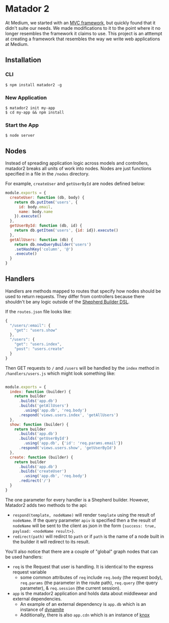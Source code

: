 # Matador 2
At Medium, we started with an [MVC framework](https://github.com/Obvious/matador), but quickly found that it didn't suite our needs. We made modifications to it to the point where it no longer resembles the framework it claims to use. This project is an atttempt at creating a framework that resembles the way we write web applications at Medium.

## Installation

### CLI
```
$ npm install matador2 -g
```

### New Application
```
$ matador2 init my-app
$ cd my-app && npm install
```

### Start the App
```
$ node server
```

## Nodes
Instead of spreading application logic across models and controllers, matador2 breaks all units of work into nodes. Nodes are just functions specified in a file in the `/nodes` directory.

For example, `createUser` and `getUserById` are nodes defined below:
```javascript
module.exports = {
  createUser: function (db, body) {
    return db.putItem('users', {
      id: body.email,
      name: body.name
    }).execute()
  },
  getUserById: function (db, id) {
    return db.getItem('users', {id: id}).execute()
  },
  getAllUsers: function (db) {
    return db.newQueryBuilder('users')
    .setHashKey('column', '@')
    .execute()
  }
}

```

## Handlers
Handlers are methods mapped to routes that specify how nodes should be used to return requests. They differ from controllers because there shouldn't be any logic outside of the [Shepherd Builder DSL](https://github.com/Obvious/shepherd#building-nodes).

If the `routes.json` file looks like:

```javascript
{
  "/users/:email": {
    "get": "users.show"
  },
  "/users": {
    "get": "users.index",
    "post": "users.create"
  }
}

```

Then GET requests to `/` and `/users` will be handled by the `index` method in `/handlers/users.js` which might look something like:

```javascript

module.exports = {
  index: function (builder) {
    return builder
      .builds('app.db')
      .builds('getAllUsers')
        .using('app.db', 'req.body')
      .respond('views.users.index', 'getAllUsers')
  },
  show: function (builder) {
    return builder
      .builds('app.db')
      .builds('getUserById')
        .using('app.db', {'id': 'req.params.email'})
      .respond('views.users.show', 'getUserById')
  },
  create: function (builder) {
    return builder
      .builds('app.db')
      .builds('createUser')
        .using('app.db', 'req.body')
      .redirect('/')
  }
}

```

The one parameter for every handler is a Shepherd builder. However, Matador2 adds two methods to the api:
* `respond(template, nodeName)` will render `template` using the result of `nodeName`. If the query parameter `apiv` is specified then a the result of `nodeName` will be sent to the client as json in the form `{success: true, payload: <nodeName result>}`.
* `redirect(path)` will redirct to `path` or if `path` is the name of a node built in the builder it will redirect to its result.

You'll also notice that there are a couple of "global" graph nodes that can be used handlers:
* `req` is the Request that user is handling. It is identical to the express request variable
  - some common attributes of `req` include `req.body` (the request body), `req.params` (the parameter in the route path), `req.query` (the query parameter), & `req.session` (the current session).
* `app` is the matador2 application and holds data about middlewear and external dependencies.
  - An example of an external dependency is `app.db` which is an instance of [dynamite](https://github.com/Obvious/dynamite)
  - Additionally, there is also `app.cdn` which is an instance of [knox](https://github.com/learnboost/knox)






